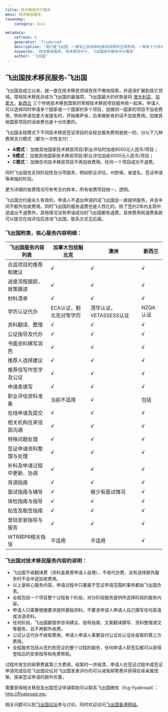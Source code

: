 ```yaml
---
title: 技术移民中介服务
menu: 技术移民服务
taxonomy:
    category: docs

metadata:
    refresh: 0
    generator: 'flyabroad'
    description: '我们是飞出国，一家有公安部审批移民资质的正规机构，一家有十几年经验的老牌机构。我们的服务范围涉及加、美、澳、新等多个核心移民国家，不仅能帮助你申请移民，还能帮助你申请留学及相关访问，探亲签证等，为你提供立体化，一站式，全方位的出国服务。我们就想做一个踏踏实实的出国公司，提供一站式服务，帮你完成出国梦想，不矫情，不装逼，不搞形式主义，拿人钱财，替人办事儿，简简单单，就是这样！'
    keywords: '技术移民服务, 技术移民中介, 飞出国技术移民中介服务'
    author: '飞出国'
---
```


## 飞出国技术移民服务-飞出国

飞出国自成立以来，就一直在技术移民领域孜孜不倦地探索，并逐渐扩展到其它领域。常规技术移民亦成为飞出国的最强项，飞出国最大的优势是将 [澳大利亚]，[加拿大]，[新西兰] 三个传统技术移民国家的常规技术移民项目服务统一起来，申请人可以选择同时申请多个国家或一个国家的多个项目，加做同一国家的项目不加收费用，例如申请加拿大省提名时，开始做萨省，后来做新省的话不加收费用。加做其他国家项目的话收费也是十分优惠的。

飞出国全程模式下不同技术移民签证项目的全程总服务费用是统一的，分以下几种费用支付模式（都为一次性支付）：

- **A模式：** 加做其他国家技术移民项目/职业评估时加收8000元人民币/项目；
- **B模式：** 加做其他国家技术移民项目/职业评估加收4000元人民币/项目；
- **C模式：** 加做任何技术移民项目不再加收费用。任何一个项目成功不退费。

同时飞出国也支持阶段性及分项服务，例如职业评估，州担保，省提名，签证申请等单独的阶段。

更为详细的收费情况可参考合约样本，所有收费项目统一，透明。

飞出国合约是永久有效的，申请人不退出申请的话飞出国会一直提供服务，并且中间不额外加收费用。同时飞出国的服务退费也是人性化的，除了签约2年内主观中途退出不退费外，其他情况没有申请成功的飞出国都有退费。具体费用和退费条款可以提交在线评估后咨询飞出国。联系方式见后面。

### 飞出国附表，核心服务内容明细：

飞出国服务内容列表 | 加拿大包括魁北克 | 澳洲 | 新西兰
-----------|----------|----|----
合适项目的推荐和建议 | √ | √ | √
进度流程跟踪，政策跟进 | √ | √ | √
材料清单 | √ | √ | √
学历认证代办 | ECA认证，魁北克对等学历 | 清华认证，VETASSESS认证   |NZQA认证  |
资料翻译、整理 | √ | √ | √
公证指导及代办 | √ | √ | √
书面资料撰写润色 | √ | √ | √
推荐人选择建议 | √ | √ | √
推荐信写作签字及公证 | √ | √ | √
申请表填写 | √ | √ | √
职业评估资料准备 | 当前不适用 | √ | 包括
在线申请及提交 | √ | √ | √
相关机构往来信函沟通 | √ | √ | √
特殊问题处理 | √ | √ | √
签证申请资料整理与处理 | √ | √ | √
补料及申请过程中更新、协调 | √ | √ | √
背调指南 | √ | √ | √
面试指南与辅导 | √ | 极少有面试情况 | √
体检指南与指导 | √ | √ | √
贴签及取签指南 | √ | √ | √
登陆安家指导与服务 | √ | √ | √
WTR转PR相关指导 | 不适用 | 不适用 | √

### 飞出国对技术移民服务内容的说明：

- 飞出国不收翻译费（资料盖章费申请人自理），不收代办费，没有选择额外服务时不会中途加收费用。
- 以上是核心服务内容，申请过程中只要属于签证申请范围的事务都由飞出国负责。
- 全程包括一个项目整个过程各个阶段，对分阶段服务提供所选择阶段的服务内容。
- 申请人只需要根据要求提供基础资料，不要求申请人申请人自己撰写任何英语或法语资料。
- 任何阶段，飞出国都提供咨询建议、指导指南、文案翻译撰写、资料整理递交等服务，且不再额外收费。
- 公证认证代办不收取费用，申请人申请人需要自付公证处认证处收取的第三方费用。
- 全程服务包括从签约到签证的整个过程的服务，任何申请人获签后都可以获得登陆后的安家指导和免费帮助。

过程中发生的邮寄费属第三方费用，结案时一并结清，申请人在签证过程中或签证申请完成后在飞出国论坛对飞出国发表评价的可以减免邮寄费并获得后续亲属团聚，探亲签证申请的额外优惠。

需要获得相关移民及出国签证申请帮助可以联系飞出国微信（fcg-flyabroad）： <a href="http://flyabroad.me/contact" target="_blank">http://flyabroad.me</a>。

相关问题可以到[飞出国论坛]参与讨论。同时欢迎访问[飞出国香港网站]。

[flyabroadvisa.com]: http://flyabroadvisa.com?target=_blank
[bbs.flyabroadvisa.com]: http://bbs.flyabroadvisa.com?target=_blank
[飞出国论坛]: http://bbs.fcgvisa.com?target=_blank
[飞出国香港网站]: http://flyabroad.hk?target=_blank
[澳大利亚]:/au
[加拿大]:/ca
[新西兰]:/nz
[美国]:/us